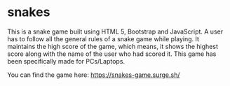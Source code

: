 # snakes
This is a snake game built using HTML 5, Bootstrap and JavaScript. A user has to follow all the general rules of a snake game while playing. It maintains the high score of the game, which means, it shows the highest score along with the name of the user who had scored it. This game has been specifically made for PCs/Laptops.

You can find the game here: https://snakes-game.surge.sh/

